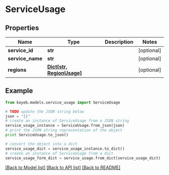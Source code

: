 # ServiceUsage


## Properties
Name | Type | Description | Notes
------------ | ------------- | ------------- | -------------
**service_id** | **str** |  | [optional] 
**service_name** | **str** |  | [optional] 
**regions** | [**Dict[str, RegionUsage]**](RegionUsage.md) |  | [optional] 

## Example

```python
from koyeb.models.service_usage import ServiceUsage

# TODO update the JSON string below
json = "{}"
# create an instance of ServiceUsage from a JSON string
service_usage_instance = ServiceUsage.from_json(json)
# print the JSON string representation of the object
print ServiceUsage.to_json()

# convert the object into a dict
service_usage_dict = service_usage_instance.to_dict()
# create an instance of ServiceUsage from a dict
service_usage_form_dict = service_usage.from_dict(service_usage_dict)
```
[[Back to Model list]](../README.md#documentation-for-models) [[Back to API list]](../README.md#documentation-for-api-endpoints) [[Back to README]](../README.md)


